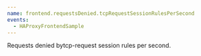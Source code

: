 ```yaml
---
name: frontend.requestsDenied.tcpRequestSessionRulesPerSecond
events:
  - HAProxyFrontendSample
---
```


Requests denied bytcp-request session rules per second.